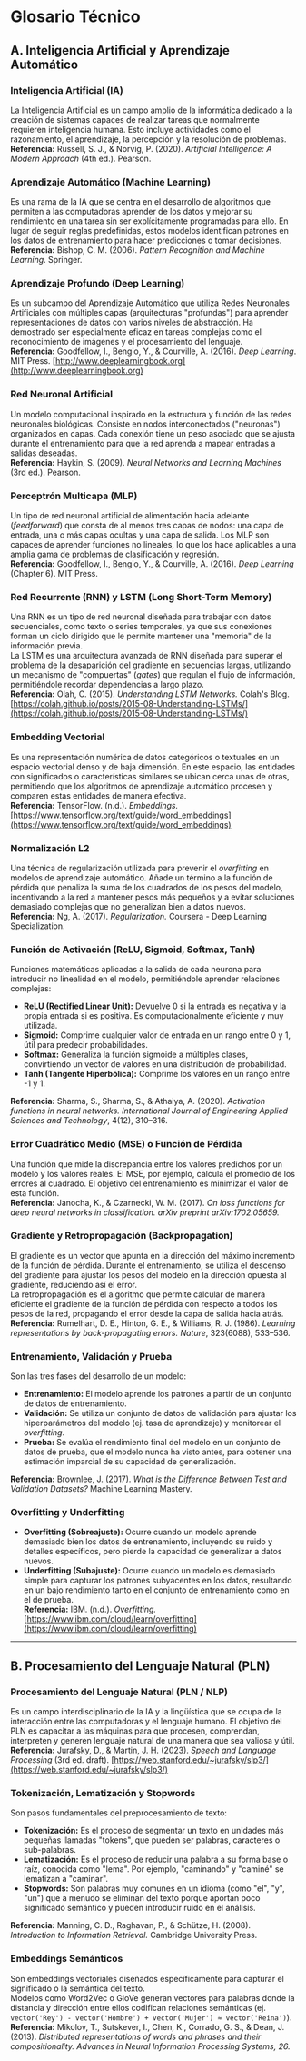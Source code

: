 # Glosario Técnico

## A. Inteligencia Artificial y Aprendizaje Automático

### **Inteligencia Artificial (IA)**
La Inteligencia Artificial es un campo amplio de la informática dedicado a la creación de sistemas capaces de realizar tareas que normalmente requieren inteligencia humana. Esto incluye actividades como el razonamiento, el aprendizaje, la percepción y la resolución de problemas.  
**Referencia:** Russell, S. J., & Norvig, P. (2020). *Artificial Intelligence: A Modern Approach* (4th ed.). Pearson.

### **Aprendizaje Automático (Machine Learning)**
Es una rama de la IA que se centra en el desarrollo de algoritmos que permiten a las computadoras aprender de los datos y mejorar su rendimiento en una tarea sin ser explícitamente programadas para ello. En lugar de seguir reglas predefinidas, estos modelos identifican patrones en los datos de entrenamiento para hacer predicciones o tomar decisiones.  
**Referencia:** Bishop, C. M. (2006). *Pattern Recognition and Machine Learning*. Springer.

### **Aprendizaje Profundo (Deep Learning)**
Es un subcampo del Aprendizaje Automático que utiliza Redes Neuronales Artificiales con múltiples capas (arquitecturas "profundas") para aprender representaciones de datos con varios niveles de abstracción. Ha demostrado ser especialmente eficaz en tareas complejas como el reconocimiento de imágenes y el procesamiento del lenguaje.  
**Referencia:** Goodfellow, I., Bengio, Y., & Courville, A. (2016). *Deep Learning*. MIT Press. [http://www.deeplearningbook.org](http://www.deeplearningbook.org)

### **Red Neuronal Artificial**
Un modelo computacional inspirado en la estructura y función de las redes neuronales biológicas. Consiste en nodos interconectados ("neuronas") organizados en capas. Cada conexión tiene un peso asociado que se ajusta durante el entrenamiento para que la red aprenda a mapear entradas a salidas deseadas.  
**Referencia:** Haykin, S. (2009). *Neural Networks and Learning Machines* (3rd ed.). Pearson.

### **Perceptrón Multicapa (MLP)**
Un tipo de red neuronal artificial de alimentación hacia adelante (*feedforward*) que consta de al menos tres capas de nodos: una capa de entrada, una o más capas ocultas y una capa de salida. Los MLP son capaces de aprender funciones no lineales, lo que los hace aplicables a una amplia gama de problemas de clasificación y regresión.  
**Referencia:** Goodfellow, I., Bengio, Y., & Courville, A. (2016). *Deep Learning* (Chapter 6). MIT Press.

### **Red Recurrente (RNN) y LSTM (Long Short-Term Memory)**
Una RNN es un tipo de red neuronal diseñada para trabajar con datos secuenciales, como texto o series temporales, ya que sus conexiones forman un ciclo dirigido que le permite mantener una "memoria" de la información previa.  
La LSTM es una arquitectura avanzada de RNN diseñada para superar el problema de la desaparición del gradiente en secuencias largas, utilizando un mecanismo de "compuertas" (*gates*) que regulan el flujo de información, permitiéndole recordar dependencias a largo plazo.  
**Referencia:** Olah, C. (2015). *Understanding LSTM Networks.* Colah's Blog. [https://colah.github.io/posts/2015-08-Understanding-LSTMs/](https://colah.github.io/posts/2015-08-Understanding-LSTMs/)

### **Embedding Vectorial**
Es una representación numérica de datos categóricos o textuales en un espacio vectorial denso y de baja dimensión. En este espacio, las entidades con significados o características similares se ubican cerca unas de otras, permitiendo que los algoritmos de aprendizaje automático procesen y comparen estas entidades de manera efectiva.  
**Referencia:** TensorFlow. (n.d.). *Embeddings.* [https://www.tensorflow.org/text/guide/word_embeddings](https://www.tensorflow.org/text/guide/word_embeddings)

### **Normalización L2**
Una técnica de regularización utilizada para prevenir el *overfitting* en modelos de aprendizaje automático. Añade un término a la función de pérdida que penaliza la suma de los cuadrados de los pesos del modelo, incentivando a la red a mantener pesos más pequeños y a evitar soluciones demasiado complejas que no generalizan bien a datos nuevos.  
**Referencia:** Ng, A. (2017). *Regularization.* Coursera - Deep Learning Specialization.

### **Función de Activación (ReLU, Sigmoid, Softmax, Tanh)**
Funciones matemáticas aplicadas a la salida de cada neurona para introducir no linealidad en el modelo, permitiéndole aprender relaciones complejas:

- **ReLU (Rectified Linear Unit):** Devuelve 0 si la entrada es negativa y la propia entrada si es positiva. Es computacionalmente eficiente y muy utilizada.  
- **Sigmoid:** Comprime cualquier valor de entrada en un rango entre 0 y 1, útil para predecir probabilidades.  
- **Softmax:** Generaliza la función sigmoide a múltiples clases, convirtiendo un vector de valores en una distribución de probabilidad.  
- **Tanh (Tangente Hiperbólica):** Comprime los valores en un rango entre -1 y 1.  

**Referencia:** Sharma, S., Sharma, S., & Athaiya, A. (2020). *Activation functions in neural networks.* *International Journal of Engineering Applied Sciences and Technology*, 4(12), 310–316.

### **Error Cuadrático Medio (MSE) o Función de Pérdida**
Una función que mide la discrepancia entre los valores predichos por un modelo y los valores reales. El MSE, por ejemplo, calcula el promedio de los errores al cuadrado. El objetivo del entrenamiento es minimizar el valor de esta función.  
**Referencia:** Janocha, K., & Czarnecki, W. M. (2017). *On loss functions for deep neural networks in classification.* *arXiv preprint arXiv:1702.05659.*

### **Gradiente y Retropropagación (Backpropagation)**
El gradiente es un vector que apunta en la dirección del máximo incremento de la función de pérdida. Durante el entrenamiento, se utiliza el descenso del gradiente para ajustar los pesos del modelo en la dirección opuesta al gradiente, reduciendo así el error.  
La retropropagación es el algoritmo que permite calcular de manera eficiente el gradiente de la función de pérdida con respecto a todos los pesos de la red, propagando el error desde la capa de salida hacia atrás.  
**Referencia:** Rumelhart, D. E., Hinton, G. E., & Williams, R. J. (1986). *Learning representations by back-propagating errors.* *Nature*, 323(6088), 533–536.

### **Entrenamiento, Validación y Prueba**
Son las tres fases del desarrollo de un modelo:

- **Entrenamiento:** El modelo aprende los patrones a partir de un conjunto de datos de entrenamiento.  
- **Validación:** Se utiliza un conjunto de datos de validación para ajustar los hiperparámetros del modelo (ej. tasa de aprendizaje) y monitorear el *overfitting*.  
- **Prueba:** Se evalúa el rendimiento final del modelo en un conjunto de datos de prueba, que el modelo nunca ha visto antes, para obtener una estimación imparcial de su capacidad de generalización.  

**Referencia:** Brownlee, J. (2017). *What is the Difference Between Test and Validation Datasets?* Machine Learning Mastery.

### **Overfitting y Underfitting**
- **Overfitting (Sobreajuste):** Ocurre cuando un modelo aprende demasiado bien los datos de entrenamiento, incluyendo su ruido y detalles específicos, pero pierde la capacidad de generalizar a datos nuevos.  
- **Underfitting (Subajuste):** Ocurre cuando un modelo es demasiado simple para capturar los patrones subyacentes en los datos, resultando en un bajo rendimiento tanto en el conjunto de entrenamiento como en el de prueba.  
**Referencia:** IBM. (n.d.). *Overfitting.* [https://www.ibm.com/cloud/learn/overfitting](https://www.ibm.com/cloud/learn/overfitting)

---

## B. Procesamiento del Lenguaje Natural (PLN)

### **Procesamiento del Lenguaje Natural (PLN / NLP)**
Es un campo interdisciplinario de la IA y la lingüística que se ocupa de la interacción entre las computadoras y el lenguaje humano. El objetivo del PLN es capacitar a las máquinas para que procesen, comprendan, interpreten y generen lenguaje natural de una manera que sea valiosa y útil.  
**Referencia:** Jurafsky, D., & Martin, J. H. (2023). *Speech and Language Processing* (3rd ed. draft). [https://web.stanford.edu/~jurafsky/slp3/](https://web.stanford.edu/~jurafsky/slp3/)

### **Tokenización, Lematización y Stopwords**
Son pasos fundamentales del preprocesamiento de texto:

- **Tokenización:** Es el proceso de segmentar un texto en unidades más pequeñas llamadas "tokens", que pueden ser palabras, caracteres o sub-palabras.  
- **Lematización:** Es el proceso de reducir una palabra a su forma base o raíz, conocida como "lema". Por ejemplo, "caminando" y "caminé" se lematizan a "caminar".  
- **Stopwords:** Son palabras muy comunes en un idioma (como "el", "y", "un") que a menudo se eliminan del texto porque aportan poco significado semántico y pueden introducir ruido en el análisis.  

**Referencia:** Manning, C. D., Raghavan, P., & Schütze, H. (2008). *Introduction to Information Retrieval.* Cambridge University Press.

### **Embeddings Semánticos**
Son embeddings vectoriales diseñados específicamente para capturar el significado o la semántica del texto.  
Modelos como Word2Vec o GloVe generan vectores para palabras donde la distancia y dirección entre ellos codifican relaciones semánticas (ej. `vector('Rey') - vector('Hombre') + vector('Mujer') ≈ vector('Reina')`).  
**Referencia:** Mikolov, T., Sutskever, I., Chen, K., Corrado, G. S., & Dean, J. (2013). *Distributed representations of words and phrases and their compositionality.* *Advances in Neural Information Processing Systems, 26.*

